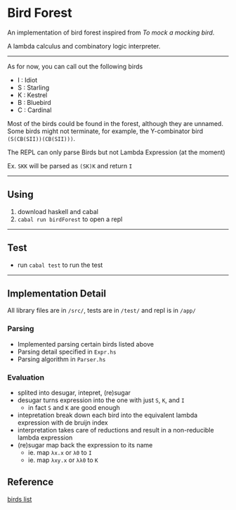 # Bird Forest

An implementation of bird forest inspired from _To mock a mocking bird_. 

A lambda calculus and combinatory logic interpreter.

----

As for now, you can call out the following birds
- I : Idiot
- S : Starling
- K : Kestrel
- B : Bluebird
- C : Cardinal

Most of the birds could be found in the forest, although they are unnamed. Some birds might not terminate, for example, the Y-combinator bird `(S(CB(SII))(CB(SII)))`.

The REPL can only parse Birds but not Lambda Expression (at the moment)

Ex. `SKK` will be parsed as `(SK)K` and return `I`

----

## Using
1. download haskell and cabal
2. `cabal run birdForest` to open a repl

----
## Test
- run `cabal test` to run the test

----
## Implementation Detail
All library files are in `/src/`, tests are in `/test/` and repl is in `/app/`
### Parsing 
- Implemented parsing certain birds listed above
- Parsing detail specified in `Expr.hs`
- Parsing algorithm in `Parser.hs`
### Evaluation
- splited into desugar, intepret, (re)sugar
- desugar turns expression into the one with just `S`, `K`, and `I`
  - in fact `S` and `K` are good enough
- intepretation break down each bird into the equivalent lambda expression with de bruijn index
- interpretation takes care of reductions and result in a non-reducible lambda expression
- (re)sugar map back the expression to its name 
  - ie. map `λx.x` or `λ0` to `I`
  - ie. map `λxy.x` or `λλ0` to `K`


## Reference
[birds list](https://www.angelfire.com/tx4/cus/combinator/birds.html)